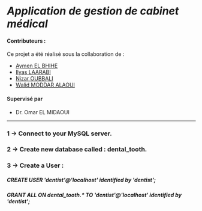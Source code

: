 # ***Application de gestion de cabinet médical***

#### **Contributeurs :**
Ce projet a été réalisé sous la collaboration de :
  
  * [Aymen EL BHIHE ](https://github.com/aymenelbhihe1)
  * [Ilyas LAARABI](https://github.com/ilyass-laarabi)
  * [Nizar OUBBALI](https://github.com/NizarOub)
  * [Walid MODDAR ALAOUI](https://github.com/walidmodar123)

#### **Supervisé par** 
* Dr. Omar EL MIDAOUI

---

<h3> 1 -> Connect to your MySQL server. </h3>
<h3> 2 -> Create new database called : dental_tooth. </h3>
<h3> 3 -> Create a User : </h3>
                 <h5> CREATE USER 'dentist'@'localhost' identified by 'dentist'; </h5>
                 <h5> GRANT ALL ON dental_tooth.* TO 'dentist'@'localhost' identified by 'dentist';</h5>
